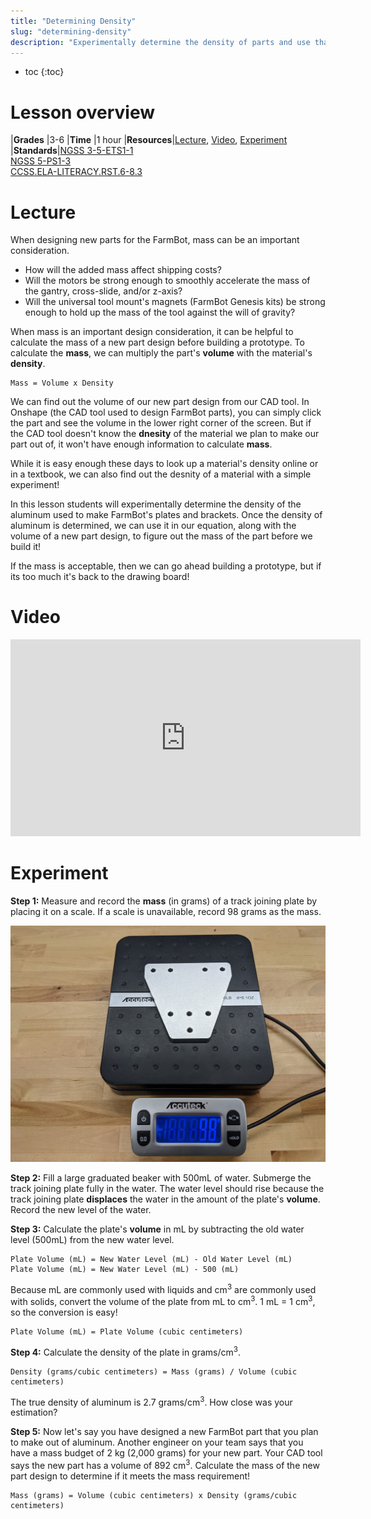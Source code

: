 ```yaml
---
title: "Determining Density"
slug: "determining-density"
description: "Experimentally determine the density of parts and use that density to find the mass of a new part design"
---
```


* toc
{:toc}

# Lesson overview

|**Grades**   |3-6
|**Time**     |1 hour
|**Resources**|[Lecture](#lecture), [Video](#video), [Experiment](#experiment)
|**Standards**|[NGSS 3-5-ETS1-1](https://www.nextgenscience.org/pe/3-5-ets1-1-engineering-design)<br>[NGSS 5-PS1-3](https://www.nextgenscience.org/pe/5-ps1-3-matter-and-its-interactions)<br>[CCSS.ELA-LITERACY.RST.6-8.3](http://www.corestandards.org/ELA-Literacy/RST/6-8/3/)

# Lecture

When designing new parts for the FarmBot, mass can be an important consideration.

- How will the added mass affect shipping costs?
- Will the motors be strong enough to smoothly accelerate the mass of the gantry, cross-slide, and/or z-axis?
- Will the universal tool mount's magnets (FarmBot Genesis kits) be strong enough to hold up the mass of the tool against the will of gravity?

When mass is an important design consideration, it can be helpful to calculate the mass of a new part design before building a prototype. To calculate the **mass**, we can multiply the part's **volume** with the material's **density**.

```
Mass = Volume x Density
```

We can find out the volume of our new part design from our CAD tool. In Onshape (the CAD tool used to design FarmBot parts), you can simply click the part and see the volume in the lower right corner of the screen. But if the CAD tool doesn't know the **dnesity** of the material we plan to make our part out of, it won't have enough information to calculate **mass**.

While it is easy enough these days to look up a material's density online or in a textbook, we can also find out the desnity of a material with a simple experiment!

In this lesson students will experimentally determine the density of the aluminum used to make FarmBot's plates and brackets. Once the density of aluminum is determined, we can use it in our equation, along with the volume of a new part design, to figure out the mass of the part before we build it!

If the mass is acceptable, then we can go ahead building a prototype, but if its too much it's back to the drawing board!

# Video

<iframe width="560" height="315" src="https://www.youtube.com/embed/O3biNFmB66E" frameborder="0" allow="accelerometer; autoplay; clipboard-write; encrypted-media; gyroscope; picture-in-picture" allowfullscreen></iframe>

# Experiment

**Step 1:** Measure and record the **mass** (in grams) of a track joining plate by placing it on a scale. If a scale is unavailable, record 98 grams as the mass.

![Weigh the track joining plate](_images/weigh_the_track_joining_plate.jpg)

**Step 2:** Fill a large graduated beaker with 500mL of water. Submerge the track joining plate fully in the water. The water level should rise because the track joining plate **displaces** the water in the amount of the plate's **volume**. Record the new level of the water.

**Step 3:** Calculate the plate's **volume** in mL by subtracting the old water level (500mL) from the new water level.

```
Plate Volume (mL) = New Water Level (mL) - Old Water Level (mL)
Plate Volume (mL) = New Water Level (mL) - 500 (mL)
```

Because mL are commonly used with liquids and cm<sup>3</sup> are commonly used with solids, convert the volume of the plate from mL to cm<sup>3</sup>. 1 mL = 1 cm<sup>3</sup>, so the conversion is easy!

```
Plate Volume (mL) = Plate Volume (cubic centimeters)
```

**Step 4:** Calculate the density of the plate in grams/cm<sup>3</sup>.

```
Density (grams/cubic centimeters) = Mass (grams) / Volume (cubic centimeters)
```

The true density of aluminum is 2.7 grams/cm<sup>3</sup>. How close was your estimation?

**Step 5:** Now let's say you have designed a new FarmBot part that you plan to make out of aluminum. Another engineer on your team says that you have a mass budget of 2 kg (2,000 grams) for your new part. Your CAD tool says the new part has a volume of 892 cm<sup>3</sup>. Calculate the mass of the new part design to determine if it meets the mass requirement!

```
Mass (grams) = Volume (cubic centimeters) x Density (grams/cubic centimeters)
```
